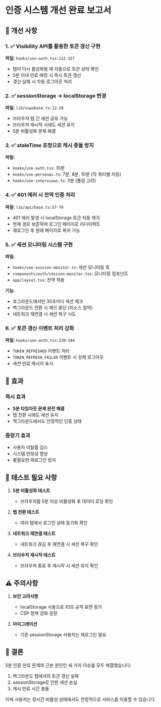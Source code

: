 # 인증 시스템 개선 완료 보고서

## 🎯 개선 사항

### 1. ✅ Visibility API를 활용한 토큰 갱신 구현
**파일**: `hooks/use-auth.tsx:112-157`
- 탭이 다시 활성화될 때 자동으로 토큰 상태 확인
- 5분 이내 만료 예정 시 즉시 토큰 갱신
- 갱신 실패 시 자동 로그아웃 처리

### 2. ✅ sessionStorage → localStorage 변경
**파일**: `lib/supabase.ts:12-28`
- 브라우저 탭 간 세션 공유 가능
- 브라우저 재시작 시에도 세션 유지
- 5분 비활성화 문제 해결

### 3. ✅ staleTime 조정으로 캐시 충돌 방지
**파일**:
- `hooks/use-auth.tsx`: 10분
- `hooks/use-personas.ts`: 7분, 8분, 10분 (각 쿼리별 차등)
- `hooks/use-interviews.ts`: 3분 (폴링 고려)

### 4. ✅ 401 에러 시 전역 인증 처리
**파일**: `lib/api/base.ts:57-70`
- 401 에러 발생 시 localStorage 토큰 자동 제거
- 현재 경로 보존하며 로그인 페이지로 리다이렉트
- 재로그인 후 원래 페이지로 복귀 가능

### 5. ✅ 세션 모니터링 시스템 구현
**파일**:
- `hooks/use-session-monitor.ts`: 세션 모니터링 훅
- `components/auth/session-monitor.tsx`: 모니터링 컴포넌트
- `app/layout.tsx`: 전역 적용

**기능**:
- 포그라운드에서만 30초마다 세션 체크
- 백그라운드 전환 시 체크 중단 (리소스 절약)
- 네트워크 재연결 시 세션 복구 시도

### 6. ✅ 토큰 갱신 이벤트 처리 강화
**파일**: `hooks/use-auth.tsx:230-244`
- `TOKEN_REFRESHED` 이벤트 처리
- `TOKEN_REFRESH_FAILED` 이벤트 시 강제 로그아웃
- 세션 만료 메시지 표시

## 🚀 효과

### 즉시 효과
- **5분 타임아웃 문제 완전 해결**
- 탭 전환 시에도 세션 유지
- 백그라운드에서도 안정적인 인증 상태

### 중장기 효과
- 사용자 이탈률 감소
- 시스템 안정성 향상
- 불필요한 재로그인 방지

## 🧪 테스트 필요 사항

1. **5분 비활성화 테스트**
   - 브라우저를 5분 이상 비활성화 후 데이터 로딩 확인

2. **탭 전환 테스트**
   - 여러 탭에서 로그인 상태 동기화 확인

3. **네트워크 재연결 테스트**
   - 네트워크 끊김 후 재연결 시 세션 복구 확인

4. **브라우저 재시작 테스트**
   - 브라우저 종료 후 재시작 시 세션 유지 확인

## ⚠️ 주의사항

1. **보안 고려사항**
   - localStorage 사용으로 XSS 공격 표면 증가
   - CSP 정책 강화 권장

2. **마이그레이션**
   - 기존 sessionStorage 사용자는 재로그인 필요

## 📝 결론

5분 인증 만료 문제의 근본 원인인 세 가지 이슈를 모두 해결했습니다:
1. 백그라운드 탭에서의 토큰 갱신 실패
2. sessionStorage로 인한 세션 손실
3. 캐시 만료 시간 충돌

이제 사용자는 장시간 비활성 상태에서도 안정적으로 서비스를 이용할 수 있습니다.